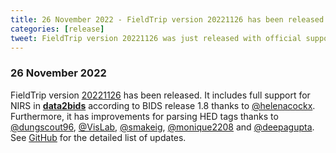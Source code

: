```yaml
---
title: 26 November 2022 - FieldTrip version 20221126 has been released
categories: [release]
tweet: FieldTrip version 20221126 was just released with official support for NIRS in data2bids and improvements for parsing HED tags. See http://www.fieldtriptoolbox.org/#26-november-2022
---
```


### 26 November 2022

FieldTrip version [20221126](http://github.com/fieldtrip/fieldtrip/releases/tag/20221126) has been released. It includes full support for NIRS in **[data2bids](/reference/data2bids)** according to BIDS release 1.8 thanks to [@helenacockx](https://github.com/helenacockx). Furthermore, it has improvements for parsing HED tags thanks to [@dungscout96](https://github.com/dungscout96), [@VisLab](https://github.com/VisLab), [@smakeig](https://github.com/smakeig), [@monique2208](https://github.com/monique2208) and [@deepagupta](https://github.com/deepagupta). See [GitHub](https://github.com/fieldtrip/fieldtrip/compare/20221121...20221126) for the detailed list of updates.
